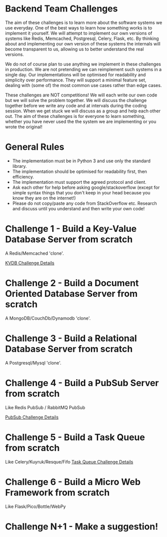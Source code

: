 # Backend Team Challenges

The aim of these challenges is to learn more about the software systems we use everyday. One of the best ways to learn how something works is to implement it yourself. We will attempt to implement our own versions of systems like Redis, Memcached, Postgresql, Celery, Flask, etc. By thinking about and implementing our own version of these systems the internals will become transparent to us, allowing us to better understand the real versions. 

We do not of course plan to use anything we implement in these challenges in production. We are not pretending we can reimplement such systems in a single day. Our implementations will be optimised for readability and simplicity over performance. They will support a minimal feature set, dealing with (some of) the most common use cases rather than edge cases.

These challenges are NOT competitions! We will each write our own code but we will solve the problem together. We will discuss the challenge together before we write any code and at intervals during the coding session. When we get stuck we will discuss as a group and help each other out. The aim of these challenges is for everyone to learn something, whether you have never used the the system we are implementing or you wrote the original! 


# General Rules
  * The implementation must be in Python 3 and use only the standard library.
  * The implementation should be optimised for readability first, then efficiency.
  * The implementation must support the agreed protocol and client.
  * Ask each other for help before asking google/stackoverflow (except for simple syntax things that you don't keep in your head because you know they are on the internet!)
  * Please do not copy/paste any code from StackOverflow etc. Research and discuss until you understand and then write your own code!



# Challenge 1 - Build a Key-Value Database Server from scratch

A Redis/Memcached 'clone'.

[KVDB Challenge Details](kvdb/)


# Challenge 2 - Build a Document Oriented Database Server from scratch

A MongoDB/CouchDb/Dynamodb 'clone'.


# Challenge 3 - Build a Relational Database Server from scratch

A Postgresql/Mysql 'clone'.


# Challenge 4 - Build a PubSub Server from scratch

Like Redis PubSub / RabbitMQ PubSub

[PubSub Challenge Details](pubsub/)


# Challenge 5 - Build a Task Queue from scratch

Like Celery/Kuyruk/Resque/Fifo
[Task Queue Challenge Details](task_queue/)


# Challenge 6 - Build a Micro Web Framework from scratch

Like Flask/Pico/Bottle/WebPy


# Challenge N+1 - Make a suggestion!

